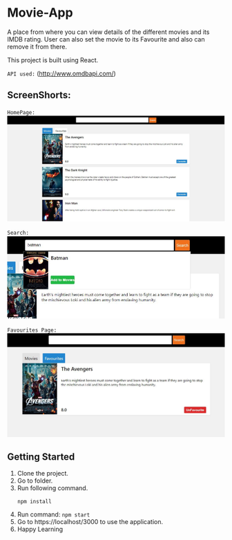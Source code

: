 # Movie-App

A place from where you can view details of the different movies and its IMDB rating. User can also set the movie to its Favourite and also can remove it from there.

This project is built using React.

` API used: ` (http://www.omdbapi.com/)
## ScreenShorts:

` HomePage: `
    ![Homepage](/images/home.JPG)


` Search: `
    ![Search](/images/search.JPG)


` Favourites Page: `
    ![Search](/images/favourite.JPG)


## Getting Started
1. Clone the project.
2. Go to folder.
3. Run following command.
    ``` 
    npm install 

    ```
5. Run command: `npm start`
6. Go to https://localhost/3000 to use the application.
7. Happy Learning 


